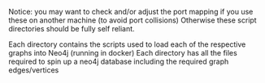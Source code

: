 Notice: you may want to check and/or adjust the port mapping if you use these on another machine (to avoid port collisions) Otherwise these script directories should be fully self reliant.

Each directory contains the scripts used to load each of the respective graphs into Neo4j (running in docker)
Each directory has all the files required to spin up a neo4j database including the required graph edges/vertices

